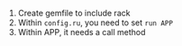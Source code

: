 1. Create gemfile to include rack
2. Within `config.ru`, you need to set `run APP`
3. Within APP, it needs a call method